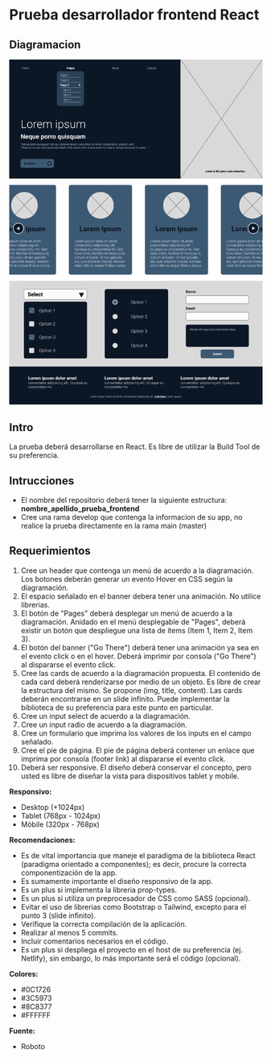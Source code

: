 # Prueba desarrollador frontend React

## Diagramacion

![app](./diagrmacion_app.png)

## Intro
La prueba deberá desarrollarse en React. Es libre de utilizar la Build Tool de su preferencia.

## Intrucciones

- El nombre del repositorio deberá tener la siguiente estructura: **nombre_apellido_prueba_frontend**
- Cree una rama develop que contenga la informacion de su app, no realice la prueba directamente en la rama main (master)

## Requerimientos
1. Cree un header que contenga un menú de acuerdo a la diagramación. Los botones deberán generar un evento Hover en CSS según la diagramación.
2. El espacio señalado en el banner debera tener una animación. No utilice librerias.
3. El botón de "Pages" deberá desplegar un menú de acuerdo a la diagramación.
Anidado en el menú desplegable de "Pages", deberá existir un botón que despliegue una lista de ítems (Item 1, Item 2, Item 3).
4. El botón del banner ("Go There") deberá tener una animación ya sea en el evento click o en el hover. Deberá imprimir por consola ("Go There") al dispararse el evento click.
5. Cree las cards de acuerdo a la diagramación propuesta.
El contenido de cada card deberá renderizarse por medio de un objeto. Es libre de crear la estructura del mismo. Se propone (img, title, content).
Las cards deberán encontrarse en un slide infinito. Puede implementar la biblioteca de su preferencia para este punto en particular.
6. Cree un input select de acuerdo a la diagramación.
7. Cree un input radio de acuerdo a la diagramación.
8. Cree un formulario que imprima los valores de los inputs en el campo señalado.
9. Cree el pie de página.
El pie de página deberá contener un enlace que imprima por consola (footer link) al dispararse el evento click.
10. Deberá ser responsive. El diseño deberá conservar el concepto, pero usted es libre de diseñar la vista para dispositivos tablet y mobile.

**Responsivo:**
- Desktop (+1024px)
- Tablet (768px - 1024px)
- Móbile (320px - 768px)

**Recomendaciones:**
- Es de vital importancia que maneje el paradigma de la biblioteca React (paradigma orientado a componentes); es decir, procure la correcta componentización de la app.
- Es sumamente importante el diseño responsivo de la app.
- Es un plus si implementa la libreria prop-types.
- Es un plus si utiliza un preprocesador de CSS como SASS (opcional).
- Evitar el uso de librerias como Bootstrap o Tailwind, excepto para el punto 3 (slide infinito).
- Verifique la correcta compilación de la aplicación.
- Realizar al menos 5 commits.
- Incluir comentarios necesarios en el código.
- Es un plus si despliega el proyecto en el host de su preferencia (ej. Netlify), sin embargo, lo más importante será el código (opcional).

**Colores:**
- #0C1726
- #3C5973
- #8C8377
- #FFFFFF

**Fuente:**
- Roboto